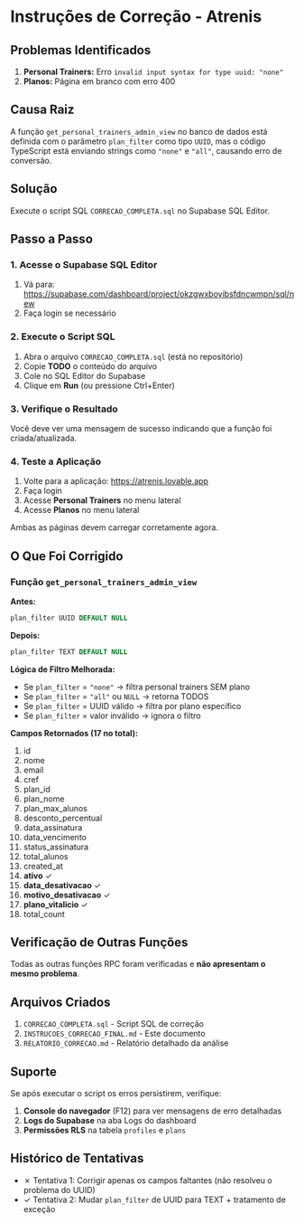 # Instruções de Correção - Atrenis

## Problemas Identificados

1. **Personal Trainers:** Erro `invalid input syntax for type uuid: "none"`
2. **Planos:** Página em branco com erro 400

## Causa Raiz

A função `get_personal_trainers_admin_view` no banco de dados está definida com o parâmetro `plan_filter` como tipo `UUID`, mas o código TypeScript está enviando strings como `"none"` e `"all"`, causando erro de conversão.

## Solução

Execute o script SQL `CORRECAO_COMPLETA.sql` no Supabase SQL Editor.

## Passo a Passo

### 1. Acesse o Supabase SQL Editor

1. Vá para: https://supabase.com/dashboard/project/okzgwxboyibsfdncwmpn/sql/new
2. Faça login se necessário

### 2. Execute o Script SQL

1. Abra o arquivo `CORRECAO_COMPLETA.sql` (está no repositório)
2. Copie **TODO** o conteúdo do arquivo
3. Cole no SQL Editor do Supabase
4. Clique em **Run** (ou pressione Ctrl+Enter)

### 3. Verifique o Resultado

Você deve ver uma mensagem de sucesso indicando que a função foi criada/atualizada.

### 4. Teste a Aplicação

1. Volte para a aplicação: https://atrenis.lovable.app
2. Faça login
3. Acesse **Personal Trainers** no menu lateral
4. Acesse **Planos** no menu lateral

Ambas as páginas devem carregar corretamente agora.

## O Que Foi Corrigido

### Função `get_personal_trainers_admin_view`

**Antes:**
```sql
plan_filter UUID DEFAULT NULL
```

**Depois:**
```sql
plan_filter TEXT DEFAULT NULL
```

**Lógica de Filtro Melhorada:**
- Se `plan_filter` = `"none"` → filtra personal trainers SEM plano
- Se `plan_filter` = `"all"` ou `NULL` → retorna TODOS
- Se `plan_filter` = UUID válido → filtra por plano específico
- Se `plan_filter` = valor inválido → ignora o filtro

**Campos Retornados (17 no total):**
1. id
2. nome
3. email
4. cref
5. plan_id
6. plan_nome
7. plan_max_alunos
8. desconto_percentual
9. data_assinatura
10. data_vencimento
11. status_assinatura
12. total_alunos
13. created_at
14. **ativo** ✓
15. **data_desativacao** ✓
16. **motivo_desativacao** ✓
17. **plano_vitalicio** ✓
18. total_count

## Verificação de Outras Funções

Todas as outras funções RPC foram verificadas e **não apresentam o mesmo problema**.

## Arquivos Criados

1. `CORRECAO_COMPLETA.sql` - Script SQL de correção
2. `INSTRUCOES_CORRECAO_FINAL.md` - Este documento
3. `RELATORIO_CORRECAO.md` - Relatório detalhado da análise

## Suporte

Se após executar o script os erros persistirem, verifique:

1. **Console do navegador** (F12) para ver mensagens de erro detalhadas
2. **Logs do Supabase** na aba Logs do dashboard
3. **Permissões RLS** na tabela `profiles` e `plans`

## Histórico de Tentativas

- ✗ Tentativa 1: Corrigir apenas os campos faltantes (não resolveu o problema do UUID)
- ✓ Tentativa 2: Mudar `plan_filter` de UUID para TEXT + tratamento de exceção

